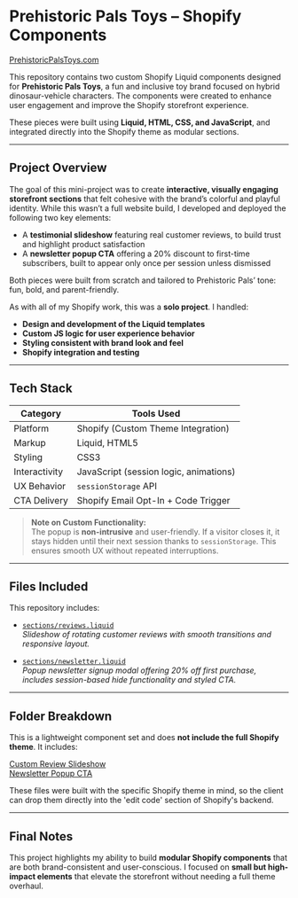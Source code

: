 # Prehistoric Pals Toys – Shopify Components  
[PrehistoricPalsToys.com](https://prehistoricpalstoys.com)

This repository contains two custom Shopify Liquid components designed for **Prehistoric Pals Toys**, a fun and inclusive toy brand focused on hybrid dinosaur-vehicle characters. The components were created to enhance user engagement and improve the Shopify storefront experience.

These pieces were built using **Liquid, HTML, CSS, and JavaScript**, and integrated directly into the Shopify theme as modular sections.

---

## Project Overview

The goal of this mini-project was to create **interactive, visually engaging storefront sections** that felt cohesive with the brand’s colorful and playful identity. While this wasn’t a full website build, I developed and deployed the following two key elements:

- A **testimonial slideshow** featuring real customer reviews, to build trust and highlight product satisfaction
- A **newsletter popup CTA** offering a 20% discount to first-time subscribers, built to appear only once per session unless dismissed

Both pieces were built from scratch and tailored to Prehistoric Pals’ tone: fun, bold, and parent-friendly.

As with all of my Shopify work, this was a **solo project**. I handled:

- **Design and development of the Liquid templates**
- **Custom JS logic for user experience behavior**
- **Styling consistent with brand look and feel**
- **Shopify integration and testing**

---

## Tech Stack

| Category     | Tools Used                               |
|--------------|-------------------------------------------|
| Platform     | Shopify (Custom Theme Integration)        |
| Markup       | Liquid, HTML5                             |
| Styling      | CSS3                                      |
| Interactivity| JavaScript (session logic, animations)    |
| UX Behavior  | `sessionStorage` API                      |
| CTA Delivery | Shopify Email Opt-In + Code Trigger       |

> **Note on Custom Functionality:**  
> The popup is **non-intrusive** and user-friendly. If a visitor closes it, it stays hidden until their next session thanks to `sessionStorage`. This ensures smooth UX without repeated interruptions.

---

## Files Included

This repository includes:

- [`sections/reviews.liquid`](sections/reviews.liquid)  
  *Slideshow of rotating customer reviews with smooth transitions and responsive layout.*

- [`sections/newsletter.liquid`](sections/newsletter.liquid)  
  *Popup newsletter signup modal offering 20% off first purchase, includes session-based hide functionality and styled CTA.*

---

## Folder Breakdown

This is a lightweight component set and does **not include the full Shopify theme**. It includes:

[Custom Review Slideshow](sections/reviews.liquid)  
[Newsletter Popup CTA](sections/newsletter.liquid)

These files were built with the specific Shopify theme in mind, so the client can drop them directly into the 'edit code' section of Shopify's backend.

---

## Final Notes

This project highlights my ability to build **modular Shopify components** that are both brand-consistent and user-conscious. I focused on **small but high-impact elements** that elevate the storefront without needing a full theme overhaul.
